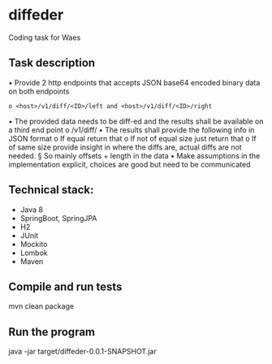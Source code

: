# diffeder
Coding task for Waes

## Task description

• Provide 2 http endpoints that accepts JSON base64 encoded binary data on both endpoints

	o <host>/v1/diff/<ID>/left and <host>/v1/diff/<ID>/right
• The provided data needs to be diff-ed and the results shall be available on a third end point
	o <host>/v1/diff/<ID>
• The results shall provide the following info in JSON format
	o If equal return that
	o If not of equal size just return that
	o If of same size provide insight in where the diffs are, actual diffs are not needed.
		§ So mainly offsets + length in the data
• Make assumptions in the implementation explicit, choices are good but need to be communicated

## Technical stack:
- Java 8
- SpringBoot, SpringJPA
- H2
- JUnit
- Mockito
- Lombok
- Maven

## Compile and run tests
mvn clean package

## Run the program
java -jar target/diffeder-0.0.1-SNAPSHOT.jar 
